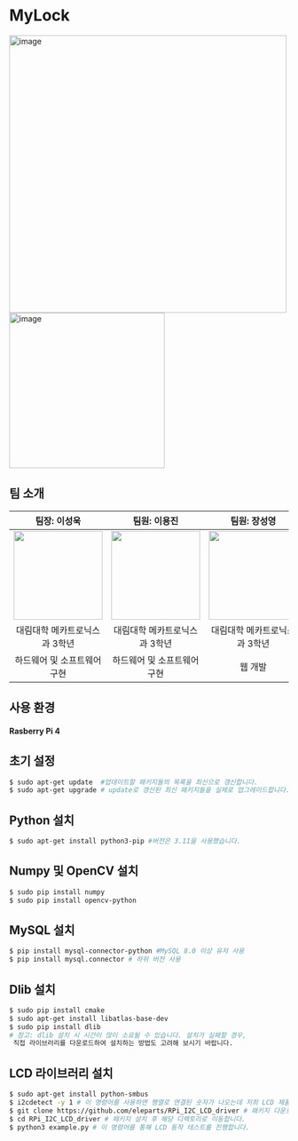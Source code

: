 # MyLock

<img width="500" alt="image" src="https://github.com/lee-seong-wook/MyLock/assets/130055880/8f207969-70e9-4d09-b557-f384f075e55d"> <img width="280" alt="image" src="https://github.com/lee-seong-wook/MyLock/assets/130055880/af318836-e278-4316-bd99-1b6cac954729"> 

## 팀 소개

|      팀장: 이성욱       |         팀원: 이용진         |      팀원: 장성영         |        팀원: 예진희        |
| :------------------------------------------------------------------------------: | :---------------------------------------------------------------------------------------------------------------------------------------------------: | :---------------------------------------------------------------------------------------------------------------------------------------------------------------------------------------------------: | :--------------------------------------------------------------------------------------------: |
|   <img width="160px" src="https://github.com/lee-seong-wook/MyLock/assets/130055880/813d2c89-0c3b-49c6-89ed-43969d02ce1f" />    |                      <img width="160px" src="https://github.com/lee-seong-wook/object-detection-robot-/assets/130055880/b032aa51-f0d0-4354-b310-d57b3549b58a" />    |                  <img width="160px" src="https://github.com/lee-seong-wook/MyLock/assets/130055880/cf67e022-41c2-45d4-94ab-dff07c089034"/>   |       <img width="160px" src="https://github.com/lee-seong-wook/MyLock/assets/130055880/0bf50633-c987-4620-b488-602a8f4f91c6"/>         |
| 대림대학 메카트로닉스과 3학년 | 대림대학 메카트로닉스과 3학년 | 대림대학 메카트로닉스과 3학년 | 대림대학 메카트로닉스과 3학년 |
|  하드웨어 및 소프트웨어 구현    |  하드웨어 및 소프트웨어 구현   | 웹 개발  |  웹 개발    |


## 사용 환경 
#### Rasberry Pi 4

## 초기 설정
```bash
$ sudo apt-get update  #업데이트할 패키지들의 목록을 최신으로 갱신합니다.
$ sudo apt-get upgrade # update로 갱신된 최신 패키지들을 실제로 업그레이드합니다.
```
## Python 설치
```bash
$ sudo apt-get install python3-pip #버전은 3.11을 사용했습니다.
```
## Numpy 및 OpenCV 설치
```bash
$ sudo pip install numpy
$ sudo pip install opencv-python
```
## MySQL 설치
```bash
$ pip install mysql-connector-python #MySQL 8.0 이상 유저 사용
$ pip install mysql.connector # 하위 버전 사용
```

## Dlib 설치
```bash
$ sudo pip install cmake
$ sudo apt-get install libatlas-base-dev
$ sudo pip install dlib
# 참고: dlib 설치 시 시간이 많이 소요될 수 있습니다. 설치가 실패할 경우,
 직접 라이브러리를 다운로드하여 설치하는 방법도 고려해 보시기 바랍니다.
```
## LCD 라이브러리 설치
```bash
$ sudo apt-get install python-smbus
$ i2cdetect -y 1 # 이 명령어를 사용하면 행열로 연결된 숫자가 나오는데 저희 LCD 제품의 경우 0x27이 나왔습니다. (lcd 제품별로 나오는 숫자가 다릅니다.)
$ git clone https://github.com/eleparts/RPi_I2C_LCD_driver # 패키지 다운로드 합니다
$ cd RPi_I2C_LCD_driver # 패키지 설치 후 해당 디렉토리로 이동합니다. 
$ python3 example.py # 이 명령어를 통해 LCD 동작 테스트를 진행합니다. 
```




